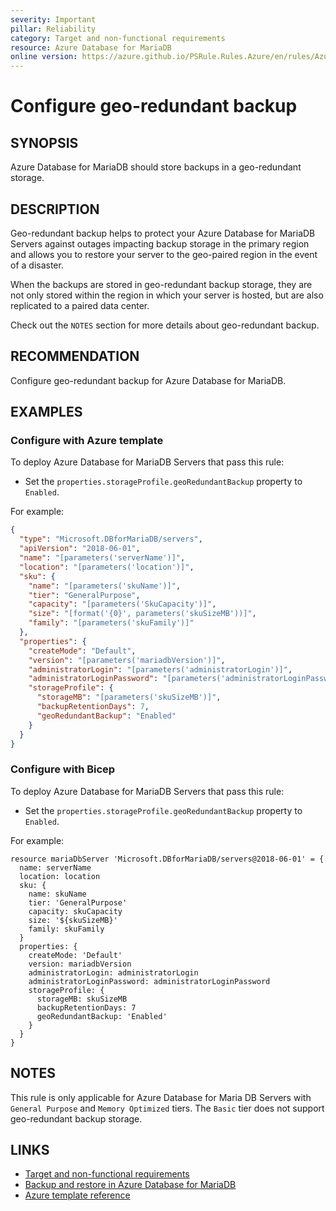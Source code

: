```yaml
---
severity: Important
pillar: Reliability
category: Target and non-functional requirements
resource: Azure Database for MariaDB
online version: https://azure.github.io/PSRule.Rules.Azure/en/rules/Azure.MariaDB.GeoRedundantBackup/
---
```


# Configure geo-redundant backup

## SYNOPSIS

Azure Database for MariaDB should store backups in a geo-redundant storage.

## DESCRIPTION

Geo-redundant backup helps to protect your Azure Database for MariaDB Servers against outages impacting backup storage in the primary region and allows you to restore your server to the geo-paired region in the event of a disaster.

When the backups are stored in geo-redundant backup storage, they are not only stored within the region in which your server is hosted, but are also replicated to a paired data center.

Check out the `NOTES` section for more details about geo-redundant backup.

## RECOMMENDATION

Configure geo-redundant backup for Azure Database for MariaDB.

## EXAMPLES

### Configure with Azure template

To deploy Azure Database for MariaDB Servers that pass this rule:

- Set the `properties.storageProfile.geoRedundantBackup` property to `Enabled`.

For example:

```json
{
  "type": "Microsoft.DBforMariaDB/servers",
  "apiVersion": "2018-06-01",
  "name": "[parameters('serverName')]",
  "location": "[parameters('location')]",
  "sku": {
    "name": "[parameters('skuName')]",
    "tier": "GeneralPurpose",
    "capacity": "[parameters('SkuCapacity')]",
    "size": "[format('{0}', parameters('skuSizeMB'))]",
    "family": "[parameters('skuFamily')]"
  },
  "properties": {
    "createMode": "Default",
    "version": "[parameters('mariadbVersion')]",
    "administratorLogin": "[parameters('administratorLogin')]",
    "administratorLoginPassword": "[parameters('administratorLoginPassword')]",
    "storageProfile": {
      "storageMB": "[parameters('skuSizeMB')]",
      "backupRetentionDays": 7,
      "geoRedundantBackup": "Enabled"
    }
  }
}
```

### Configure with Bicep

To deploy Azure Database for MariaDB Servers that pass this rule:

- Set the `properties.storageProfile.geoRedundantBackup` property to `Enabled`.

For example:

```bicep
resource mariaDbServer 'Microsoft.DBforMariaDB/servers@2018-06-01' = {
  name: serverName
  location: location
  sku: {
    name: skuName
    tier: 'GeneralPurpose'
    capacity: skuCapacity
    size: '${skuSizeMB}' 
    family: skuFamily
  }
  properties: {
    createMode: 'Default'
    version: mariadbVersion
    administratorLogin: administratorLogin
    administratorLoginPassword: administratorLoginPassword
    storageProfile: {
      storageMB: skuSizeMB
      backupRetentionDays: 7
      geoRedundantBackup: 'Enabled'
    }
  }
}
```

## NOTES

This rule is only applicable for Azure Database for Maria DB Servers with `General Purpose` and `Memory Optimized` tiers. The `Basic` tier does not support geo-redundant backup storage.

## LINKS

- [Target and non-functional requirements](https://learn.microsoft.com/azure/architecture/framework/resiliency/design-requirements)
- [Backup and restore in Azure Database for MariaDB](https://learn.microsoft.com/azure/templates/microsoft.dbformariadb/servers)
- [Azure template reference](https://learn.microsoft.com/azure/templates/microsoft.dbformariadb/servers)
